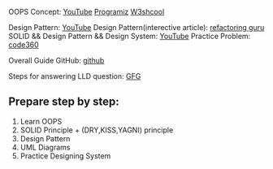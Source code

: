 OOPS Concept: [YouTube](https://www.youtube.com/watch?v=mlIUKyZIUUU)
[Programiz](https://www.programiz.com/cpp-programming/oop)
[W3shcool](https://www.w3schools.com/cpp/cpp_constructors.asp)


Design Pattern: [YouTube](https://www.youtube.com/playlist?list=PL0zysOflRCek8kmc_jYl_6C7tpud7U2V_)
Design Pattern(interective article): [refactoring guru](https://refactoring.guru/design-patterns/)
SOLID && Design Pattern && Design System: [YouTube](https://www.youtube.com/playlist?list=PL6W8uoQQ2c61X_9e6Net0WdYZidm7zooW)
Practice Problem: [code360](https://www.naukri.com/code360/library/problems-on-low-level-design-examples)

Overall Guide GitHub: [github](https://github.com/ashishps1/awesome-low-level-design?tab=readme-ov-file)

Steps for answering LLD question: [GFG](https://media.geeksforgeeks.org/wp-content/uploads/20240624115714/Steps-for-Answering-LLD-Interview-Questions-copy.webp)


## Prepare step by step:
1. Learn OOPS 
2. SOLID Principle + (DRY,KISS,YAGNI) principle
3. Design Pattern
4. UML Diagrams
5. Practice Designing System